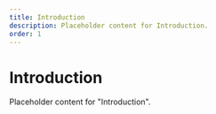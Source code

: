 ```yaml
---
title: Introduction
description: Placeholder content for Introduction.
order: 1
---
```


# Introduction

Placeholder content for "Introduction".
